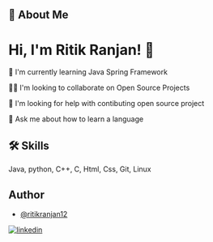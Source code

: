 
## 🚀 About Me

# Hi, I'm Ritik Ranjan! 👋

🧠 I'm currently learning Java Spring Framework

👯‍♀️ I'm looking to collaborate on Open Source Projects

🤔 I'm looking for help with contibuting open source project

💬 Ask me about how to learn a language

## 🛠 Skills
Java, python, C++, C, Html, Css, Git, Linux



## Author

- [@ritikranjan12](https://github.com/ritikranjan12)

[![linkedin](https://img.shields.io/badge/linkedin-0A66C2?style=for-the-badge&logo=linkedin&logoColor=white)](https://www.linkedin.com/in/ritik-ranjan-353568201/)

